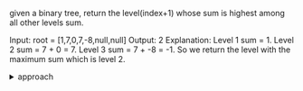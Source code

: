 given a binary tree, return the level(index+1) whose sum is highest among all other levels sum.


Input: root = [1,7,0,7,-8,null,null]
Output: 2
Explanation: 
Level 1 sum = 1.
Level 2 sum = 7 + 0 = 7.
Level 3 sum = 7 + -8 = -1.
So we return the level with the maximum sum which is level 2.

<details>
<summary>approach</summary>

```js
/**
 * Definition for a binary tree node.
 * function TreeNode(val, left, right) {
 *     this.val = (val===undefined ? 0 : val)
 *     this.left = (left===undefined ? null : left)
 *     this.right = (right===undefined ? null : right)
 * }
 */
/**
 * @param {TreeNode} root
 * @return {number}
 */
var maxLevelSum = function(root) {
    let ans = [];

    function preorder(root, level){
        if(!root) return;

        if(!ans[level]){
            ans[level] = root.val;
        }else{
            ans[level] += root.val;
        }

        preorder(root.left, level+1);
        preorder(root.right, level+1);
    }

    preorder(root, 0);
    return ans.indexOf(Math.max(...ans)) + 1;
};
```
</details>